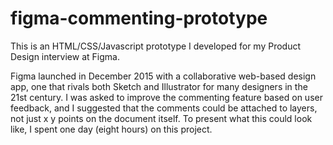# figma-commenting-prototype
This is an HTML/CSS/Javascript prototype I developed for my Product Design interview at Figma.

Figma launched in December 2015 with a collaborative web-based design app, one that rivals both Sketch and 
Illustrator for many designers in the 21st century. I was asked to improve the commenting feature based on 
user feedback, and I suggested that the comments could be attached to layers, not just x y points on the 
document itself. To present what this could look like, I spent one day (eight hours) on this project.

